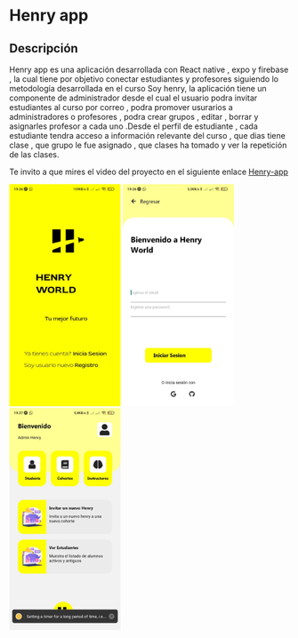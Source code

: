 # Henry app
## Descripción 
Henry app es una aplicación desarrollada con React native , expo y firebase , la cual tiene por objetivo conectar estudiantes y profesores siguiendo lo metodología desarrollada en el curso Soy henry, la aplicación tiene un componente de administrador desde el cual el usuario podra invitar estudiantes al curso por correo , podra promover usurarios a administradores o profesores , podra crear grupos , editar , borrar  y asignarles profesor a cada uno .Desde el perfil de estudiante , cada estudiante tendra acceso a información relevante del curso , que dias tiene clase , que grupo le fue asignado , que clases ha tomado y ver la repetición de las clases.

Te invito  a que mires el video del proyecto en el siguiente enlace [Henry-app](https://vimeo.com/512744811)

<div >
<img src="/assets/portada.jpg" alt="drawing" width="200"/>
<img src="/assets/login.jpg" alt="drawing" width="200"/>
<img src="/assets/1.jpg" alt="drawing" width="200"/>
</div>

